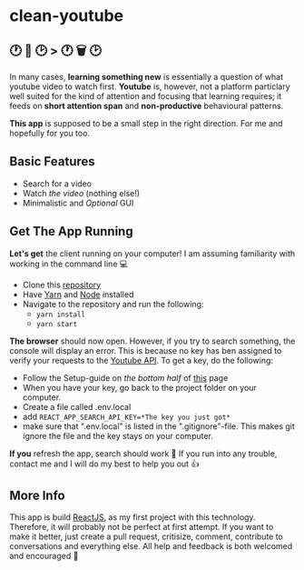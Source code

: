 # clean-youtube 

## 🕐 📖 🕑    >   🕐 🗑 🕑 

In many cases, __learning something new__ is essentially a question of what youtube video to watch first. __Youtube__ is, however, not a platform particlary well suited for the kind of attention and focusing that learning requires; it feeds on __short attention span__ and __non-productive__ behavioural patterns. 

__This app__ is supposed to be a small step in the right direction. For me and hopefully for you too. 

## Basic Features
* Search for a video 
* Watch _the video_ (nothing else!)
* Minimalistic and _Optional_ GUI  

## Get The App Running 

__Let's get__ the client running on your computer! I am assuming familiarity with working in the command line 💻 
* Clone this [repository](https://help.github.com/articles/cloning-a-repository/)
* Have [Yarn](https://yarnpkg.com/en/docs/install) and [Node](https://nodejs.org/en/) installed 
* Navigate to the repository and run the following: 
    * ```yarn install ```
    * ```yarn start ```

__The browser__ should now open. However, if you try to search something, the console will display an error. This is because no key has ben assigned to verify your requests to the [Youtube API](https://developers.google.com/youtube/v3/getting-started). To get a key, do the following: 
* Follow the Setup-guide on _the bottom half_ of [this](https://developers.google.com/api-client-library/javascript/start/start-js) page 
* When you have your key, go back to the project folder on your computer.
* Create a file called .env.local 
* add ```REACT_APP_SEARCH_API_KEY=*The key you just got*```
* make sure that ".env.local" is listed in the ".gitignore"-file. This makes git ignore the file and the key stays on your computer. 

__If you__ refresh the app, search should work 🐶 If you run into any trouble, contact me and I will do my best to help you out 👍



## More Info 
This app is build [ReactJS](https://reactjs.org/), as my first project with this technology. Therefore, it will probably not be perfect at first attempt. If you want to make it better, just create a pull request, critisize, comment, contribute to conversations and everything else. All help and feedback is both welcomed and encouraged 🐶 